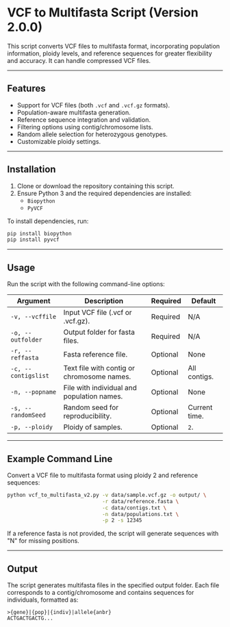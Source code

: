 # VCF to Multifasta Script (Version 2.0.0)

This script converts VCF files to multifasta format, incorporating population information, ploidy levels, and reference sequences for greater flexibility and accuracy. It can handle compressed VCF files.

---

## Features

- Support for VCF files (both `.vcf` and `.vcf.gz` formats).
- Population-aware multifasta generation.
- Reference sequence integration and validation.
- Filtering options using contig/chromosome lists.
- Random allele selection for heterozygous genotypes.
- Customizable ploidy settings.

---

## Installation

1. Clone or download the repository containing this script.
2. Ensure Python 3 and the required dependencies are installed:
   - `Biopython`
   - `PyVCF`

To install dependencies, run:

```bash
pip install biopython
pip install pyvcf
```

---

## Usage

Run the script with the following command-line options:

| **Argument**       | **Description**                                   | **Required**      | **Default**      |
|---------------------|--------------------------------------------------|-------------------|------------------|
| `-v, --vcffile`     | Input VCF file (.vcf or .vcf.gz).                | Required          | N/A              |
| `-o, --outfolder`   | Output folder for fasta files.                   | Required          | N/A              |
| `-r, --reffasta`    | Fasta reference file.                            | Optional          | None             |
| `-c, --contigslist` | Text file with contig or chromosome names.       | Optional          | All contigs.     |
| `-n, --popname`     | File with individual and population names.       | Optional          | None             |
| `-s, --randomSeed`  | Random seed for reproducibility.                 | Optional          | Current time.    |
| `-p, --ploidy`      | Ploidy of samples.                               | Optional          | `2`.             |

---

## Example Command Line

Convert a VCF file to multifasta format using ploidy 2 and reference sequences:

```bash
python vcf_to_multifasta_v2.py -v data/sample.vcf.gz -o output/ \
                               -r data/reference.fasta \
                               -c data/contigs.txt \
                               -n data/populations.txt \
                               -p 2 -s 12345
```

If a reference fasta is not provided, the script will generate sequences with "N" for missing positions.

---

## Output

The script generates multifasta files in the specified output folder. Each file corresponds to a contig/chromosome and contains sequences for individuals, formatted as:

```
>{gene}|{pop}|{indiv}|allele{anbr}
ACTGACTGACTG...
```

